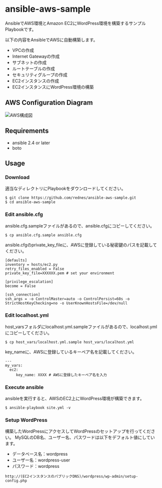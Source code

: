 # ansible-aws-sample

AnsibleでAWS環境とAmazon EC2にWordPress環境を構築するサンプルPlaybookです。

以下の内容をAnsibleでAWSに自動構築します。

* VPCの作成
* Internet Gatewayの作成
* サブネットの作成
* ルートテーブルの作成
* セキュリティグループの作成
* EC2インスタンスの作成
* EC2インスタンスにWordPress環境の構築

## AWS Configuration Diagram

![AWS構成図](https://qiita-image-store.s3.amazonaws.com/0/199081/dba96d3f-9bd4-9894-ea66-12b5e29e0a2c.png)


## Requirements
- ansible 2.4 or later
- boto

## Usage

### Download
適当なディレクトリにPlaybookをダウンロードしてください。

```
$ git clone https://github.com/rednes/ansible-aws-sample.git
$ cd ansible-aws-sample
```

### Edit ansible.cfg

ansible.cfg.sampleファイルがあるので、ansible.cfgにコピーしてください。
```
$ cp ansible.cfg.sample ansible.cfg
```

ansible.cfgのprivate_key_fileに、AWSに登録している秘密鍵のパスを記載してください。

```
[defaults]
inventory = hosts/ec2.py
retry_files_enabled = False
private_key_file=XXXXXX.pem # set your environment

[privilege_escalation]
become = False

[ssh_connection]
ssh_args = -o ControlMaster=auto -o ControlPersist=60s -o StrictHostKeyChecking=no -o UserKnownHostsFile=/dev/null
```

### Edit localhost.yml

host_varsフォルダにlocalhost.yml.sampleファイルがあるので、localhost.ymlにコピーしてください。
```
$ cp host_vars/localhost.yml.sample host_vars/localhost.yml
```

key_nameに、AWSに登録しているキーペア名を記載してください。

```
---
my_vars:
  ec2:
     key_name: XXXX # AWSに登録したキーペア名を入力
```

### Execute ansible

ansibleを実行すると、AWSのEC2上にWordPress環境が構築できます。

```
$ ansible-playbook site.yml -v
```

### Setup WordPress

構築したWordPressにアクセスしてWordPressのセットアップを行ってください。
MySQLのDB名、ユーザー名、パスワードは以下をデフォルト値にしています。

* データベース名：wordpress
* ユーザー名：wordpress-user
* パスワード：wordpress

```
http://(EC2インスタンスのパブリックDNS)/wordpress/wp-admin/setup-config.php
```
